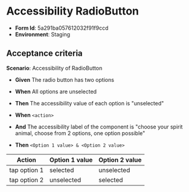 # Accessibility RadioButton

- **Form Id**: 5a291ba057612032f91f9ccd
- **Environment**: Staging

## Acceptance criteria

**Scenario**: Accessibility of RadioButton

* **Given** The radio button has two options
* **When** All options are unselected
* **Then** The accessibility value of each option is "unselected"


* **When** `<action>`
* **And** The accessibility label of the component is "choose your spirit animal, choose from 2 options, one option possible"
* **Then** `<Option 1 value> & <Option 2 value>`


|Action             |Option 1 value  |Option 2 value |
|-------------------|----------------|---------------|
|tap option 1 		|selected	 	 |unselected 	 |
|tap option 2 		|unselected	 	 |selected	 	 |
